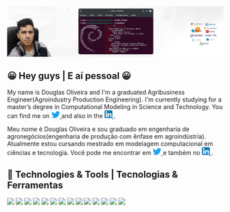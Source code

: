 ![Header](https://raw.githubusercontent.com/douglasnacl/DouglasNaCl/main/assets/cover.png "Header")
## 😀 Hey guys | E aí pessoal 😀

My name is Douglas Oliveira and I'm a graduated Agribusiness Engineer(Agroindustry Production Engineering). I'm currently studying for a master’s degree in Computational Modeling in Science and Technology. You can find me on <a href="https://twitter.com/DouglasNaCl"> 
<img src="https://raw.githubusercontent.com/douglasnacl/DouglasNaCl/main/assets/icons/twitter.png" width="20"/> </a> and also in the <a href="https://www.linkedin.com/in/douglas--oliveira/"> 
<img src="https://raw.githubusercontent.com/douglasnacl/DouglasNaCl/main/assets/icons/linkedin.png" width="18"/> </a>.

Meu nome é Douglas Oliveira e sou graduado em engenharia de agronegócios(engenharia de produção com ênfase em agroindústria). Atualmente estou cursando mestrado em modelagem computacional em ciências e tecnologia. Você pode me encontrar em <a href="https://twitter.com/DouglasNaCl"> 
<img src="https://raw.githubusercontent.com/douglasnacl/DouglasNaCl/main/assets/icons/twitter.png" width="20"/> </a> e também no <a href="https://www.linkedin.com/in/douglas--oliveira/"> 
<img src="https://raw.githubusercontent.com/douglasnacl/DouglasNaCl/main/assets/icons/linkedin.png" width="18"/> </a>.


## 🔧 Technologies & Tools | Tecnologias & Ferramentas

![](https://img.shields.io/badge/OS-Linux-informational?style=flat&logo=linux&logoColor=white&color=2bbc8a)
![](https://img.shields.io/badge/Editor-Visual_Code-informational?style=flat&logo=visualstudiocode&logoColor=white&color=2bbc8a)
![](https://img.shields.io/badge/Code-Python-informational?style=flat&logo=python&logoColor=white&color=2bbc8a)
![](https://img.shields.io/badge/Code-C++-informational?style=flat&logo=cplusplus&logoColor=white&color=2bbc8a)
![](https://img.shields.io/badge/Code-Dart-informational?style=flat&logo=dart&logoColor=white&color=2bbc8a)
![](https://img.shields.io/badge/Tools-Flutter-informational?style=flat&logo=flutter&logoColor=white&color=2bbc8a)
![](https://img.shields.io/badge/Tools-Docker-informational?style=flat&logo=docker&logoColor=white&color=2bbc8a)
![](https://img.shields.io/badge/Tools-OpenCV-informational?style=flat&logo=OpenCV&logoColor=white&color=2bbc8a)
![](https://img.shields.io/badge/Tools-Tensorflow-informational?style=flat&logo=tensorflow&logoColor=white&color=2bbc8a)
![](https://img.shields.io/badge/Tools-Keras-informational?style=flat&logo=keras&logoColor=white&color=2bbc8a)
![](https://img.shields.io/badge/Tools-Scikit_Learn-informational?style=flat&logo=scikit-learn&logoColor=white&color=2bbc8a)
![](https://img.shields.io/badge/Tools-Numpy-informational?style=flat&logo=numpy&logoColor=white&color=2bbc8a)
![](https://img.shields.io/badge/Tools-Pandas-informational?style=flat&logo=pandas&logoColor=white&color=2bbc8a)
![](https://img.shields.io/badge/Tools-Matplotlib-informational?style=flat&logo=matplotlib&logoColor=white&color=2bbc8a)


<!--
**douglasnacl/DouglasNaCl** is a ✨ _special_ ✨ repository because its `README.md` (this file) appears on your GitHub profile.
